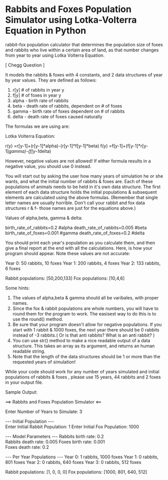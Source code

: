 # Rabbits and Foxes Population Simulator using Lotka-Volterra Equation in Python

rabbit-fox population calculator that determines the population size of foxes and rabbits who live within a certain area of land, as that number changes from year to year using Lotka Volterra Equation.

[ Chegg Question ]

It models the rabbits & foxes with 4 constants, and 2 data structures of year by year values. They are defined as follows:

1. r[y] # of rabbits in year y
2. f[y] # of foxes in year y
3. alpha - birth rate of rabbits
4. beta - death rate of rabbits, dependent on # of foxes
5. gamma - birth rate of foxes dependent on # of rabbits
6. delta - death rate of foxes caused naturally

The formulas we are using are:

Lotka Volterra Equation:

r(y) =r[y-1]+(r[y-1]*alpha)-(r[y-1]*f[y-1]*beta)
f(y) =f[y-1]+(f[y-1]*r[y-1]*gamma)-(f[y-1*delta)

However, negative values are not allowed! If either formula results in a negative value, you should use 0 instead.

You will start out by asking the user how many years of simulation he or she wants, and what the initial number of rabbits & foxes are. Each of these populations of animals needs to be held in it's own data structure. The first element of each data structure holds the initial populations & subsequent elements are calculated using the above formulas. (Remember that single letter names are usually horrible. Don't call your rabbit and fox data structures  r & f- those names are just for the equations above.)

Values of alpha,beta, gamma & delta:

birth_rate_of_rabbits=0.2    #alpha
death_rate_of_rabbits=0.005  #beta
birth_rate_of_foxes=0.001    #gamma
death_rate_of_foxes=0.2      #delta

You should print each year's population as you calculate them, and then give a final report at the end with all the calculations. Here, is how your program should appear. Note these values are not accurate:

Year 0: 50 rabbits, 10 foxes
Year 1: 200 rabbits, 4 foxes
Year 2: 133 rabbits, 6 foxes

Rabbit populations: [50,200,133]
Fox populations: [10,4,6]

Some hints:

1. The values of alpha,beta & gamma should all be varibales, with proper names.
2. Since the fox & rabbit populations are whole numbers, you will have to round them for the program to work. The easisest way to do this is to use the round() method.
3. Be sure that your program doesn't allow for negative populations. If you start with 1 rabbit & 1000 foxes, the next year there should be 0 rabbits instead of -3 rabbits.( Or is that anti rabbits? What is an anti rabbit? )
4. You can use str() method to make a nice readable output of a data structure. This takes an array as its argument, and returns an human readable string.
5. Note that the length of the data structures should be 1 or more than the requested years of simulation!

While your code should work for any number of years simulated and initial populations of rabbits & foxes , please use 15 years, 44 rabbits and 2 foxes in your output file.

Sample Output:

==> Rabbits and Foxes Population Simulator <==

Enter Number of Years to Simulate: 3

--- Initial Population ---       
Enter Initial Rabbit Population: 1
Enter Initial Fox Population: 1000

--- Model Parameters --- 
Rabbits birth rate: 0.2  
Rabbits death rate: 0.005
Foxes birth rate: 0.001  
Foxes death rate: 0.2    


--- Per Year Populations ---
Year 0: 1 rabbits, 1000 foxes
Year 1: 0 rabbits, 801 foxes
Year 2: 0 rabbits, 640 foxes
Year 3: 0 rabbits, 512 foxes

Rabbit populations: [1, 0, 0, 0]
Fox populations: [1000, 801, 640, 512]

